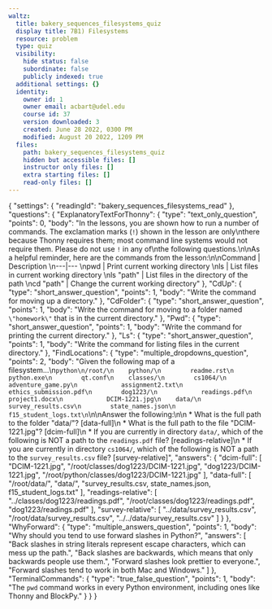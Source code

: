 ```yaml
---
waltz:
  title: bakery_sequences_filesystems_quiz
  display title: 7B1) Filesystems
  resource: problem
  type: quiz
  visibility:
    hide status: false
    subordinate: false
    publicly indexed: true
  additional settings: {}
  identity:
    owner id: 1
    owner email: acbart@udel.edu
    course id: 37
    version downloaded: 3
    created: June 28 2022, 0300 PM
    modified: August 20 2022, 1209 PM
  files:
    path: bakery_sequences_filesystems_quiz
    hidden but accessible files: []
    instructor only files: []
    extra starting files: []
    read-only files: []
---
```

{
  "settings": {
    "readingId": "bakery_sequences_filesystems_read"
  },
  "questions": {
    "ExplanatoryTextForThonny": {
      "type": "text_only_question",
      "points": 0,
      "body": "In the lessons, you are shown how to run a number of commands. The exclamation marks (`!`) shown in the lesson are only\nthere because Thonny requires them; most command line systems would not require them. Please do not use `!` in any of\nthe following questions.\n\nAs a helpful reminder, here are the commands from the lesson:\n\nCommand | Description  \n---|---  \npwd | Print current working directory  \nls | List files in current working directory  \nls \"path\" | List files in the directory of the path  \ncd \"path\" | Change the current working directory"
    },
    "CdUp": {
      "type": "short_answer_question",
      "points": 1,
      "body": "Write the command for moving up a directory."
    },
    "CdFolder": {
      "type": "short_answer_question",
      "points": 1,
      "body": "Write the command for moving to a folder named `\"homework\"` that is in the current directory."
    },
    "Pwd": {
      "type": "short_answer_question",
      "points": 1,
      "body": "Write the command for printing the current directory."
    },
    "Ls": {
      "type": "short_answer_question",
      "points": 1,
      "body": "Write the command for listing files in the current directory."
    },
    "FindLocations": {
      "type": "multiple_dropdowns_question",
      "points": 2,
      "body": "Given the following map of a filesystem...\n```python\n/root/\n    python/\n        readme.rst\n        python.exe\n        qt.conf\n    classes/\n        cs1064/\n            adventure_game.py\n            assignment2.txt\n            ethics_submission.pdf\n        dog1223/\n            readings.pdf\n            project1.docx\n            DCIM-1221.jpg\n    data/\n        survey_results.csv\n        state_names.json\n        f15_student_logs.txt\n```\n\nAnswer the following:\n\n  * What is the full path to the folder \"data/\"? [data-full]\n  * What is the full path to the file \"DCIM-1221.jpg\"? [dcim-full]\n  * If you are currently in directory `data/`, which of the following is NOT a path to the `readings.pdf` file? [readings-relative]\n  * If you are currently in directory `cs1064/`, which of the following is NOT a path to the `survey_results.csv` file? [survey-relative]",
      "answers": {
        "dcim-full": [
          "DCIM-1221.jpg",
          "/root/classes/dog1223/DCIM-1221.jpg",
          "dog1223/DCIM-1221.jpg",
          "/root/python/classes/dog1223/DCIM-1221.jpg"
        ],
        "data-full": [
          "/root/data/",
          "data/",
          "survey_results.csv, state_names.json, f15_student_logs.txt"
        ],
        "readings-relative": [
          "../classes/dog1223/readings.pdf",
          "/root/classes/dog1223/readings.pdf",
          "dog1223/readings.pdf"
        ],
        "survey-relative": [
          "../data/survey_results.csv",
          "/root/data/survey_results.csv",
          "../../data/survey_results.csv"
        ]
      }
    },
    "WhyForward": {
      "type": "multiple_answers_question",
      "points": 1,
      "body": "Why should you tend to use forward slashes in Python?",
      "answers": [
        "Back slashes in string literals represent escape characters, which can mess up the path.",
        "Back slashes are backwards, which means that only backwards people use them.",
        "Forward slashes look prettier to everyone.",
        "Forward slashes tend to work in both Mac and Windows."
      ]
    },
    "TerminalCommands": {
      "type": "true_false_question",
      "points": 1,
      "body": "The `pwd` command works in every Python environment, including ones like Thonny and BlockPy."
    }
  }
}